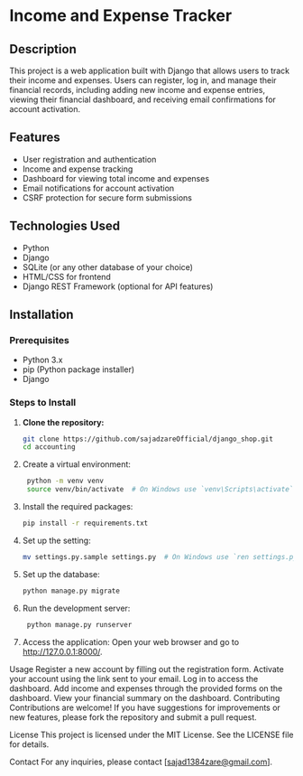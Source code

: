 # Income and Expense Tracker  

## Description  
This project is a web application built with Django that allows users to track their income and expenses. Users can register, log in, and manage their financial records, including adding new income and expense entries, viewing their financial dashboard, and receiving email confirmations for account activation.  

## Features  
- User registration and authentication  
- Income and expense tracking  
- Dashboard for viewing total income and expenses  
- Email notifications for account activation  
- CSRF protection for secure form submissions  

## Technologies Used  
- Python  
- Django  
- SQLite (or any other database of your choice)  
- HTML/CSS for frontend  
- Django REST Framework (optional for API features)  

## Installation  

### Prerequisites  
- Python 3.x  
- pip (Python package installer)  
- Django  

### Steps to Install  
1. **Clone the repository:**  
   ```bash  
   git clone https://github.com/sajadzareOfficial/django_shop.git   
   cd accounting
2. Create a virtual environment:
   ```bash  
    python -m venv venv  
    source venv/bin/activate  # On Windows use `venv\Scripts\activate`
3. Install the required packages:
   ```bash
   pip install -r requirements.txt
4. Set up the setting:
   ```bash
   mv settings.py.sample settings.py  # On Windows use `ren settings.py.sample settings.py`
5. Set up the database:
   ```bash
   python manage.py migrate
6. Run the development server:
   ```bash
    python manage.py runserver  
7. Access the application:
Open your web browser and go to http://127.0.0.1:8000/.

Usage
Register a new account by filling out the registration form.
Activate your account using the link sent to your email.
Log in to access the dashboard.
Add income and expenses through the provided forms on the dashboard.
View your financial summary on the dashboard.
Contributing
Contributions are welcome! If you have suggestions for improvements or new features, please fork the repository and submit a pull request.

License
This project is licensed under the MIT License. See the LICENSE file for details.

Contact
For any inquiries, please contact [sajad1384zare@gmail.com].




